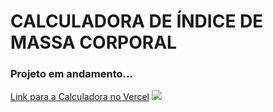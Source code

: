 
<h1>CALCULADORA DE ÍNDICE DE MASSA CORPORAL</h1>
<h3>Projeto em andamento...</h3>
<a href="https://calculadora-imc-rho-tan.vercel.app/"> Link para a Calculadora no Vercel</a>
 <img src="https://calculadora-imc-rho-tan.vercel.app/">
